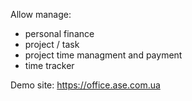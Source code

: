 Allow manage:

- personal finance
- project / task
- project time managment and payment
- time tracker


Demo site: https://office.ase.com.ua
